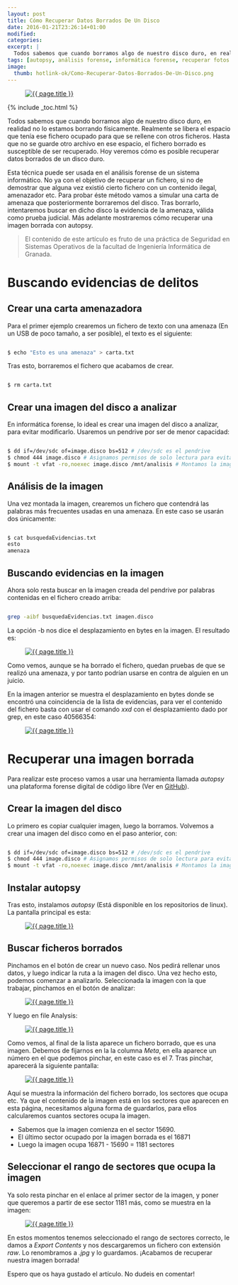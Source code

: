 ```yaml
---
layout: post
title: Cómo Recuperar Datos Borrados De Un Disco
date: 2016-01-21T23:26:14+01:00
modified:
categories:
excerpt: |
  Todos sabemos que cuando borramos algo de nuestro disco duro, en realidad no lo estamos borrando físicamente. Realmente se libera el espacio que tenía ese fichero ocupado para que se rellene con otros ficheros. Hasta que no se guarde otro archivo en ese espacio, el fichero borrado es susceptible de ser recuperado. Hoy veremos cómo es posible recuperar datos borrados de un disco duro.
tags: [autopsy, análisis forense, informática forense, recuperar fotos borradas, recuperar ficheros borrados, he borrado mi disco duro, tutorial autopsy, recuperar ficheros con autopsy, autopsy tutorial, restore deleted files with autopsy, restore deleted image with autopsy, como recuperar información de un disco duro]
image:
  thumb: hotlink-ok/Como-Recuperar-Datos-Borrados-De-Un-Disco.png
---
```


<figure>
  <a href="/images/Como-Recuperar-Datos-Borrados-De-Un-Disco.png"><img src="/images/Como-Recuperar-Datos-Borrados-De-Un-Disco.png" title="{{ page.title }}" alt="{{ page.title }}" /></a>
</figure>

{% include _toc.html %}

Todos sabemos que cuando borramos algo de nuestro disco duro, en realidad no lo estamos borrando físicamente. Realmente se libera el espacio que tenía ese fichero ocupado para que se rellene con otros ficheros. Hasta que no se guarde otro archivo en ese espacio, el fichero borrado es susceptible de ser recuperado. Hoy veremos cómo es posible recuperar datos borrados de un disco duro.

<!--ad-->

Esta técnica puede ser usada en el análisis forense de un sistema informático. No ya con el objetivo de recuperar un fichero, si no de demostrar que alguna vez existió cierto fichero con un contenido ilegal, amenazador etc. Para probar éste método vamos a simular una carta de amenaza que posteriormente borraremos del disco. Tras borrarlo, intentaremos buscar en dicho disco la evidencia de la amenaza, válida como prueba judicial. Más adelante mostraremos cómo recuperar una imagen borrada con autopsy.

> El contenido de este artículo es fruto de una práctica de Seguridad en Sistemas Operativos de la facultad de Ingeniería Informática de Granada.

# Buscando evidencias de delitos

## Crear una carta amenazadora

Para el primer ejemplo crearemos un fichero de texto con una amenaza (En un USB de poco tamaño, a ser posible), el texto es el siguiente:

```bash

$ echo "Esto es una amenaza" > carta.txt

```

Tras esto, borraremos el fichero que acabamos de crear.

```bash

$ rm carta.txt

```

## Crear una imagen del disco a analizar

En informática forense, lo ideal es crear una imagen del disco a analizar, para evitar modificarlo. Usaremos un pendrive por ser de menor capacidad:

```bash

$ dd if=/dev/sdc of=image.disco bs=512 # /dev/sdc es el pendrive
$ chmod 444 image.disco # Asignamos permisos de solo lectura para evitar contaminar las pruebas
$ mount -t vfat -ro,noexec image.disco /mnt/analisis # Montamos la imagen para analizarla

```

## Análisis de la imagen

Una vez montada la imagen, crearemos un fichero que contendrá las palabras más frecuentes usadas en una amenaza. En este caso se usarán dos únicamente:

```bash

$ cat busquedaEvidencias.txt
esto
amenaza

```

## Buscando evidencias en la imagen

Ahora solo resta buscar en la imagen creada del pendrive por palabras contenidas en el fichero creado arriba:

```bash

grep -aibf busquedaEvidencias.txt imagen.disco

```

La opción -b nos dice el desplazamiento en bytes en la imagen. El resultado es:

<figure>
  <a href="/images/Como-Recuperar-Datos-Borrados-De-Un-Disco-grep.png"><img src="/images/Como-Recuperar-Datos-Borrados-De-Un-Disco-grep.png" title="{{ page.title }}" alt="{{ page.title }}" /></a>
</figure>

Como vemos, aunque se ha borrado el fichero, quedan pruebas de que se realizó una amenaza, y por tanto podrían usarse en contra de alguien en un juicio.

En la imagen anterior se muestra el desplazamiento en bytes donde se encontró una coincidencia de la lista de evidencias, para ver el contenido del fichero basta con usar el comando _xxd_ con el desplazamiento dado por grep, en este caso 40566354:

<figure>
  <a href="/images/Como-Recuperar-Datos-Borrados-De-Un-Disco.png"><img src="/images/Como-Recuperar-Datos-Borrados-De-Un-Disco.png" title="{{ page.title }}" alt="{{ page.title }}" /></a>
</figure>

# Recuperar una imagen borrada

Para realizar este proceso vamos a usar una herramienta llamada _autopsy_ una plataforma forense digital de código libre (Ver en [GitHub](https://github.com/sleuthkit/autopsy "Repositorio autopsy")).

## Crear la imagen del disco

Lo primero es copiar cualquier imagen, luego la borramos. Volvemos a crear una imagen del disco como en el paso anterior, con:

```bash

$ dd if=/dev/sdc of=image.disco bs=512 # /dev/sdc es el pendrive
$ chmod 444 image.disco # Asignamos permisos de solo lectura para evitar contaminar las pruebas
$ mount -t vfat -ro,noexec image.disco /mnt/analisis # Montamos la imagen para analizarla

```

## Instalar autopsy

Tras esto, instalamos _autopsy_ (Está disponible en los repositorios de linux). La pantalla principal es esta:

<figure>
  <a href="/images/autopsyTutorial.png"><img src="/images/autopsyTutorial.png" title="{{ page.title }}" alt="{{ page.title }}" /></a>
</figure>

## Buscar ficheros borrados

Pinchamos en el botón de crear un nuevo caso. Nos pedirá rellenar unos datos, y luego indicar la ruta a la imagen del disco. Una vez hecho esto, podemos comenzar a analizarlo. Seleccionada la imagen con la que trabajar, pinchamos en el botón de analizar:

<figure>
  <a href="/images/autopsyAnalyce.png"><img src="/images/autopsyAnalyce.png" title="{{ page.title }}" alt="{{ page.title }}" /></a>
</figure>

Y luego en file Analysis:

<figure>
  <a href="/images/autopsyfileAnalysis.png"><img src="/images/autopsyfileAnalysis.png" title="{{ page.title }}" alt="{{ page.title }}" /></a>
</figure>

Como vemos, al final de la lista aparece un fichero borrado, que es una imagen. Debemos de fijarnos en la la columna _Meta_, en ella aparece un número en el que podemos pinchar, en este caso es el 7. Tras pinchar, aparecerá la siguiente pantalla:

<figure>
  <a href="/images/autopsyMeta.png"><img src="/images/autopsyMeta.png" title="{{ page.title }}" alt="{{ page.title }}" /></a>
</figure>

Aquí se muestra la información del fichero borrado, los sectores que ocupa etc. Ya que el contenido de la imagen está en los sectores que aparecen en esta página, necesitamos alguna forma de guardarlos, para ellos calcularemos cuantos sectores ocupa la imagen.

- Sabemos que la imagen comienza en el sector 15690.
- El último sector ocupado por la imagen borrada es el 16871
- Luego la imagen ocupa 16871 - 15690 = 1181 sectores

## Seleccionar el rango de sectores que ocupa la imagen

Ya solo resta pinchar en el enlace al primer sector de la imagen, y poner que queremos a partir de ese sector 1181 más, como se muestra en la imagen:

<figure>
  <a href="/images/autopsyDataUnit.png"><img src="/images/autopsyDataUnit.png" title="{{ page.title }}" alt="{{ page.title }}" /></a>
</figure>

En estos momentos tenemos seleccionado el rango de sectores correcto, le damos a _Export Contents_ y nos descargaremos un fichero con extensión _raw_. Lo renombramos a _.jpg_  y lo guardamos. ¡Acabamos de recuperar nuestra imagen borrada!

Espero que os haya gustado el artículo. No dudeis en comentar!
